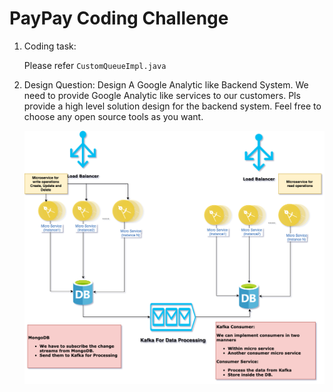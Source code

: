 # PayPay Coding Challenge

<ol>
<li> Coding task: 

Please refer `CustomQueueImpl.java`

</li>

<li> Design Question: Design A Google Analytic like Backend System. We need to provide Google Analytic like services to our customers. Pls provide a high level solution design for the backend system. Feel free to choose any open source tools as you want. 
 
![High-Level Design](cqrs.png)
</li>

